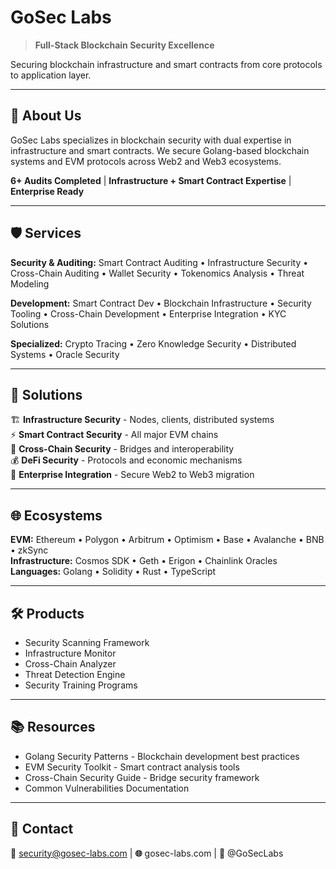 # GoSec Labs
> **Full-Stack Blockchain Security Excellence**

Securing blockchain infrastructure and smart contracts from core protocols to application layer.

---

## 🔐 About Us
GoSec Labs specializes in blockchain security with dual expertise in infrastructure and smart contracts. We secure Golang-based blockchain systems and EVM protocols across Web2 and Web3 ecosystems.

**6+ Audits Completed** | **Infrastructure + Smart Contract Expertise** | **Enterprise Ready**

---

## 🛡️ Services
**Security & Auditing:** Smart Contract Auditing • Infrastructure Security • Cross-Chain Auditing • Wallet Security • Tokenomics Analysis • Threat Modeling

**Development:** Smart Contract Dev • Blockchain Infrastructure • Security Tooling • Cross-Chain Development • Enterprise Integration • KYC Solutions

**Specialized:** Crypto Tracing • Zero Knowledge Security • Distributed Systems • Oracle Security

---

## 🚀 Solutions
🏗️ **Infrastructure Security** - Nodes, clients, distributed systems  
⚡ **Smart Contract Security** - All major EVM chains  
🌉 **Cross-Chain Security** - Bridges and interoperability  
💰 **DeFi Security** - Protocols and economic mechanisms  
🏢 **Enterprise Integration** - Secure Web2 to Web3 migration  

---

## 🌐 Ecosystems
**EVM:** Ethereum • Polygon • Arbitrum • Optimism • Base • Avalanche • BNB • zkSync  
**Infrastructure:** Cosmos SDK • Geth • Erigon • Chainlink Oracles  
**Languages:** Golang • Solidity • Rust • TypeScript  

---

## 🛠️ Products
- Security Scanning Framework  
- Infrastructure Monitor  
- Cross-Chain Analyzer  
- Threat Detection Engine  
- Security Training Programs  

---

## 📚 Resources
- Golang Security Patterns - Blockchain development best practices  
- EVM Security Toolkit - Smart contract analysis tools  
- Cross-Chain Security Guide - Bridge security framework  
- Common Vulnerabilities Documentation  

---

## 🤝 Contact
**📧** security@gosec-labs.com | **🌐** gosec-labs.com | **📱** @GoSecLabs
